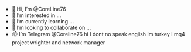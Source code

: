 - 👋 Hi, I’m @CoreLine76
- 👀 I’m interested in ...
- 🌱 I’m currently learning ...
- 💞️ I’m looking to collaborate on ...
- 📫 I’m Telegram @Coreline76
hi I dont no speak english Im turkey I mq4 project wrighter and network manager
<!---
CoreLine76/CoreLine76 is a ✨ special ✨ repository because its `README.md` (this file) appears on your GitHub profile.
You can click the Preview link to take a look at your changes.
--->
